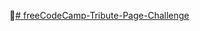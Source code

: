 :information_desk_person:[# freeCodeCamp-Tribute-Page-Challenge](https://leewarnock.github.io/freeCodeCamp-Tribute-Page-Challenge/ "Clicky for Feynman")